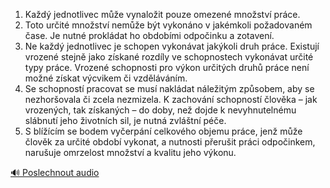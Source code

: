 
1. Každý jednotlivec může vynaložit pouze omezené množství práce.
2. Toto určité množství nemůže být vykonáno v jakémkoli požadovaném čase. Je nutné prokládat ho obdobími odpočinku a zotavení.
3. Ne každý jednotlivec je schopen vykonávat jakýkoli druh práce. Existují vrozené stejně jako získané rozdíly ve schopnostech vykonávat určité typy práce. Vrozené schopnosti pro výkon určitých druhů práce není možné získat výcvikem či vzděláváním.
4. Se schopností pracovat se musí nakládat náležitým způsobem, aby se nezhoršovala či zcela nezmizela. K zachování schopností člověka – jak vrozených, tak získaných – do doby, než dojde k nevyhnutelnému slábnutí jeho životních sil, je nutná zvláštní péče.
5. S blížícím se bodem vyčerpání celkového objemu práce, jenž může člověk za určité období vykonat, a nutnosti přerušit práci odpočinkem, narušuje omrzelost množství a kvalitu jeho výkonu.

[🔊 Poslechnout audio](/data/7-paragraphs/audio/chapter_110/para_005-1-Kad-jednotlivec-me-vynaloit-pouze-omezen.mp3)
